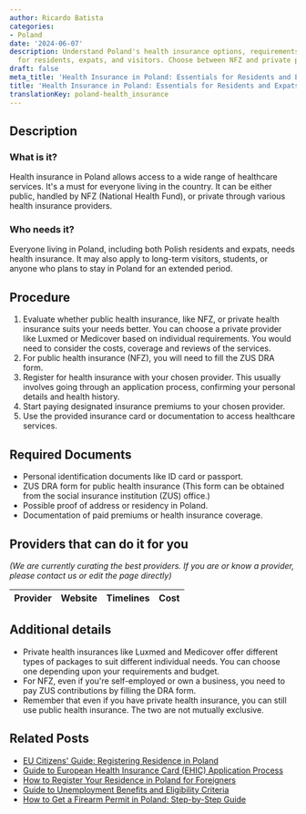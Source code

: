 ```yaml
---
author: Ricardo Batista
categories:
- Poland
date: '2024-06-07'
description: Understand Poland's health insurance options, requirements, and procedures
  for residents, expats, and visitors. Choose between NFZ and private providers.
draft: false
meta_title: 'Health Insurance in Poland: Essentials for Residents and Expats'
title: 'Health Insurance in Poland: Essentials for Residents and Expats'
translationKey: poland-health_insurance
---
```





## Description
### What is it?
Health insurance in Poland allows access to a wide range of healthcare services. It's a must for everyone living in the country. It can be either public, handled by NFZ (National Health Fund), or private through various health insurance providers.

### Who needs it?
Everyone living in Poland, including both Polish residents and expats, needs health insurance. It may also apply to long-term visitors, students, or anyone who plans to stay in Poland for an extended period.

## Procedure
1. Evaluate whether public health insurance, like NFZ, or private health insurance suits your needs better. You can choose a private provider like Luxmed or Medicover based on individual requirements. You would need to consider the costs, coverage and reviews of the services.
2. For public health insurance (NFZ), you will need to fill the ZUS DRA form.
3. Register for health insurance with your chosen provider. This usually involves going through an application process, confirming your personal details and health history.
4. Start paying designated insurance premiums to your chosen provider.
5. Use the provided insurance card or documentation to access healthcare services.

## Required Documents
- Personal identification documents like ID card or passport.
- ZUS DRA form for public health insurance (This form can be obtained from the social insurance institution (ZUS) office.)
- Possible proof of address or residency in Poland.
- Documentation of paid premiums or health insurance coverage.

## Providers that can do it for you

_(We are currently curating the best providers. If you are or know a provider, please contact us or edit the page directly)_

| Provider        |     Website     |     Timelines    |       Cost      |
| :-------------: | :-------------: |  :-------------: | :-------------: |

## Additional details
- Private health insurances like Luxmed and Medicover offer different types of packages to suit different individual needs. You can choose one depending upon your requirements and budget.
- For NFZ, even if you're self-employed or own a business, you need to pay ZUS contributions by filling the DRA form.
- Remember that even if you have private health insurance, you can still use public health insurance. The two are not mutually exclusive.
## Related Posts

- [EU Citizens' Guide: Registering Residence in Poland](https://tramitit.com/guides/poland/registration_of_residence_for_eu_citizens/)
- [Guide to European Health Insurance Card (EHIC) Application Process](https://tramitit.com/guides/poland/application_for_european_health_insurance_card_ehic/)
- [How to Register Your Residence in Poland for Foreigners](https://tramitit.com/guides/poland/registering_the_residence_of_a_foreigner/)
- [Guide to Unemployment Benefits and Eligibility Criteria](https://tramitit.com/guides/poland/unemployment_benefit/)
- [How to Get a Firearm Permit in Poland: Step-by-Step Guide](https://tramitit.com/guides/poland/gun_permit/)